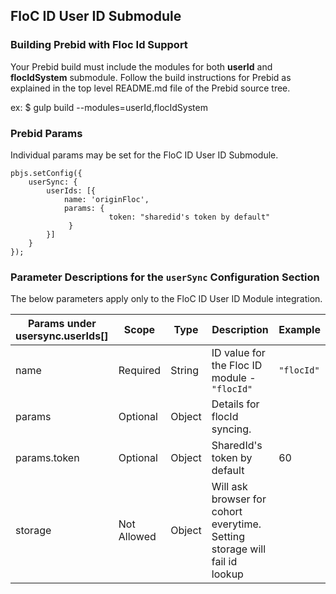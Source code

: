 ## FloC ID User ID Submodule

### Building Prebid with Floc Id Support
Your Prebid build must include the modules for both **userId** and **flocIdSystem** submodule. Follow the build instructions for Prebid as
explained in the top level README.md file of the Prebid source tree.

ex: $ gulp build --modules=userId,flocIdSystem

### Prebid Params

Individual params may be set for the FloC ID User ID Submodule. 
```
pbjs.setConfig({
    userSync: {
        userIds: [{
            name: 'originFloc',
            params: {
                      token: "sharedid's token by default"
             }
        }]
    }
});
```

### Parameter Descriptions for the `userSync` Configuration Section
The below parameters apply only to the FloC ID User ID Module integration.

| Params under usersync.userIds[]| Scope | Type | Description | Example |
| --- | --- | --- | --- | --- |
| name | Required | String | ID value for the Floc ID module - `"flocId"` | `"flocId"` |
| params | Optional | Object | Details for flocId syncing. | |
| params.token | Optional | Object | SharedId's token by default | 60 |
| storage | Not Allowed | Object | Will ask browser for cohort everytime. Setting storage will fail id lookup ||
